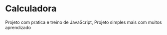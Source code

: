 # Calculadora
Projeto com pratica e treino de JavaScript, Projeto simples mais com muitos aprendizado
